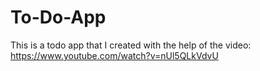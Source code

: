 # To-Do-App
This is a todo app that I created with the help of the video:  https://www.youtube.com/watch?v=nUl5QLkVdvU
